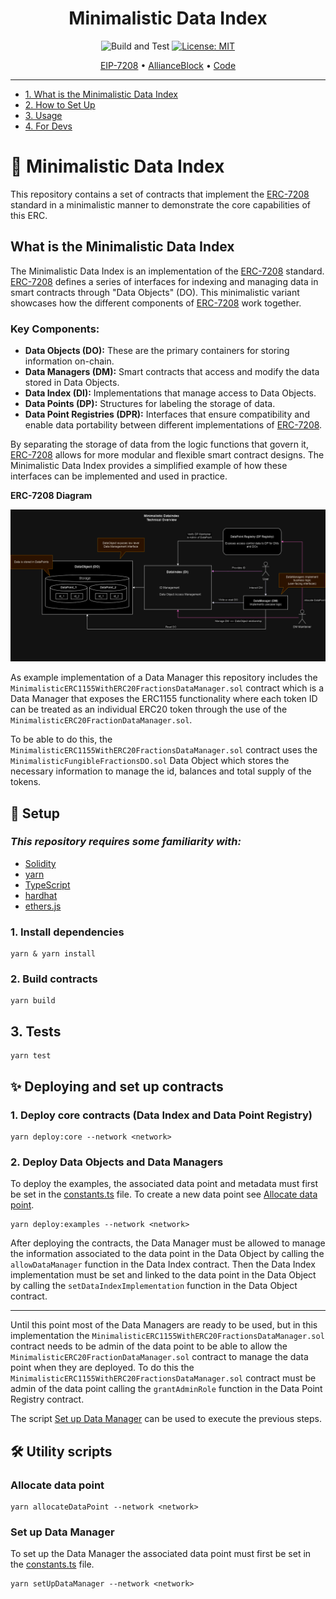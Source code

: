 <div align="center">

# **Minimalistic Data Index** <!-- omit in toc -->

![Build and Test](https://github.com/NexeraProtocol/Minimalistic-Data-Index/actions/workflows/contracts-build-test.yaml/badge.svg)
[![License: MIT](https://img.shields.io/badge/License-MIT-yellow.svg)](https://opensource.org/licenses/MIT)

[EIP-7208](https://eips.ethereum.org/EIPS/eip-7208) • [AllianceBlock](https://allianceblock.io) • [Code](https://github.com/NexeraProtocol/Minimalistic-Data-Index/)

</div>

---
- [1. What is the Minimalistic Data Index](#🚀-minimalistic-data-index)
- [2. How to Set Up](#🔬-setup)
- [3. Usage](#🛠-usage)
- [4. For Devs](#✨-deploying-contracts)

# 🚀 **Minimalistic Data Index**

This repository contains a set of contracts that implement the [ERC-7208](https://eips.ethereum.org/EIPS/eip-7208) standard in a minimalistic manner to demonstrate the core capabilities of this ERC.

## What is the Minimalistic Data Index

The Minimalistic Data Index is an implementation of the [ERC-7208](https://eips.ethereum.org/EIPS/eip-7208) standard. [ERC-7208](https://eips.ethereum.org/EIPS/eip-7208) defines a series of interfaces for indexing and managing data in smart contracts through "Data Objects" (DO). This minimalistic variant showcases how the different components of [ERC-7208](https://eips.ethereum.org/EIPS/eip-7208) work together.

### Key Components:

- **Data Objects (DO):** These are the primary containers for storing information on-chain.
- **Data Managers (DM):** Smart contracts that access and modify the data stored in Data Objects.
- **Data Index (DI):** Implementations that manage access to Data Objects.
- **Data Points (DP):** Structures for labeling the storage of data.
- **Data Point Registries (DPR):** Interfaces that ensure compatibility and enable data portability between different implementations of [ERC-7208](https://eips.ethereum.org/EIPS/eip-7208).

By separating the storage of data from the logic functions that govern it, [ERC-7208](https://eips.ethereum.org/EIPS/eip-7208) allows for more modular and flexible smart contract designs. The Minimalistic Data Index provides a simplified example of how these interfaces can be implemented and used in practice.

**ERC-7208 Diagram**

<img alt="Technical Overview" src=".github/DataIndexDiagram.png" width="693px" />

As example implementation of a Data Manager this repository includes the `MinimalisticERC1155WithERC20FractionsDataManager.sol` contract which is a Data Manager that exposes the ERC1155 functionality where each token ID can be treated as an individual ERC20 token through the use of the `MinimalisticERC20FractionDataManager.sol`.

To be able to do this, the `MinimalisticERC1155WithERC20FractionsDataManager.sol` contract uses the `MinimalisticFungibleFractionsDO.sol` Data Object which stores the necessary information to manage the id, balances and total supply of the tokens.

## 🔬 **Setup**

### _This repository requires some familiarity with:_

- [Solidity](https://docs.soliditylang.org/en/latest/)
- [yarn](https://yarnpkg.com/getting-started)
- [TypeScript](https://www.typescriptlang.org/)
- [hardhat](https://hardhat.org/)
- [ethers.js](https://docs.ethers.io/v5/)

### 1. Install dependencies

```
yarn & yarn install
```

### 2. Build contracts

```
yarn build
```

## 3. Tests

```
yarn test
```

## ✨ **Deploying and set up contracts**

### 1. Deploy core contracts (Data Index and Data Point Registry)

```
yarn deploy:core --network <network>
```

### 2. Deploy Data Objects and Data Managers

To deploy the examples, the associated data point and metadata must first be set in the [constants.ts](./utils/constants.ts) file.
To create a new data point see [Allocate data point](#allocate-data-point).

```
yarn deploy:examples --network <network>
```

After deploying the contracts, the Data Manager must be allowed to manage the information associated to the data point in the Data Object by calling the `allowDataManager` function in the Data Index contract. Then the Data Index implementation must be set and linked to the data point in the Data Object by calling the `setDataIndexImplementation` function in the Data Object contract.

---

Until this point most of the Data Managers are ready to be used, but in this implementation the `MinimalisticERC1155WithERC20FractionsDataManager.sol` contract needs to be admin of the data point to be able to allow the `MinimalisticERC20FractionDataManager.sol` contract to manage the data point when they are deployed. To do this the `MinimalisticERC1155WithERC20FractionsDataManager.sol` contract must be admin of the data point calling the `grantAdminRole` function in the Data Point Registry contract.

The script [Set up Data Manager](#set-up-data-manager) can be used to execute the previous steps.

## 🛠️ **Utility scripts**

### Allocate data point

```
yarn allocateDataPoint --network <network>
```

### Set up Data Manager

To set up the Data Manager the associated data point must first be set in the [constants.ts](./utils/constants.ts) file.

```
yarn setUpDataManager --network <network>
```
